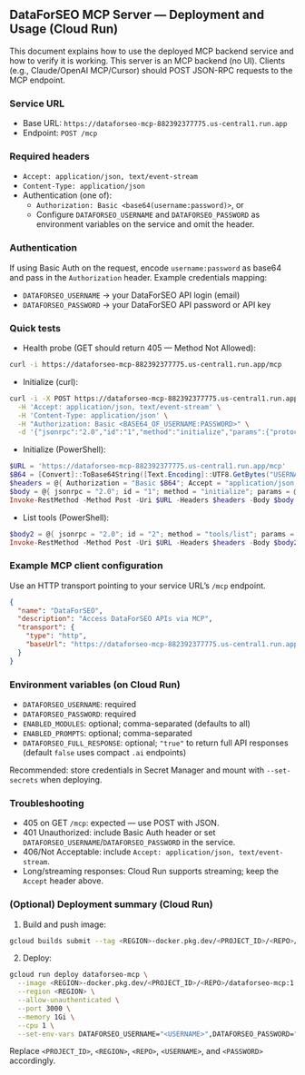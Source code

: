 ## DataForSEO MCP Server — Deployment and Usage (Cloud Run)

This document explains how to use the deployed MCP backend service and how to verify it is working. This server is an MCP backend (no UI). Clients (e.g., Claude/OpenAI MCP/Cursor) should POST JSON-RPC requests to the MCP endpoint.

### Service URL

- Base URL: `https://dataforseo-mcp-882392377775.us-central1.run.app`
- Endpoint: `POST /mcp`

### Required headers

- `Accept: application/json, text/event-stream`
- `Content-Type: application/json`
- Authentication (one of):
  - `Authorization: Basic <base64(username:password)>`, or
  - Configure `DATAFORSEO_USERNAME` and `DATAFORSEO_PASSWORD` as environment variables on the service and omit the header.

### Authentication

If using Basic Auth on the request, encode `username:password` as base64 and pass in the `Authorization` header. Example credentials mapping:

- `DATAFORSEO_USERNAME` → your DataForSEO API login (email)
- `DATAFORSEO_PASSWORD` → your DataForSEO API password or API key

### Quick tests

- Health probe (GET should return 405 — Method Not Allowed):

```bash
curl -i https://dataforseo-mcp-882392377775.us-central1.run.app/mcp
```

- Initialize (curl):

```bash
curl -i -X POST https://dataforseo-mcp-882392377775.us-central1.run.app/mcp \
  -H 'Accept: application/json, text/event-stream' \
  -H 'Content-Type: application/json' \
  -H "Authorization: Basic <BASE64_OF_USERNAME:PASSWORD>" \
  -d '{"jsonrpc":"2.0","id":"1","method":"initialize","params":{"protocolVersion":"2025-03-26","capabilities":{}}}'
```

- Initialize (PowerShell):

```powershell
$URL = 'https://dataforseo-mcp-882392377775.us-central1.run.app/mcp'
$B64 = [Convert]::ToBase64String([Text.Encoding]::UTF8.GetBytes("USERNAME:PASSWORD"))
$headers = @{ Authorization = "Basic $B64"; Accept = "application/json, text/event-stream"; "Content-Type" = "application/json" }
$body = @{ jsonrpc = "2.0"; id = "1"; method = "initialize"; params = @{ protocolVersion = "2025-03-26"; capabilities = @{} } } | ConvertTo-Json -Depth 5
Invoke-RestMethod -Method Post -Uri $URL -Headers $headers -Body $body
```

- List tools (PowerShell):

```powershell
$body2 = @{ jsonrpc = "2.0"; id = "2"; method = "tools/list"; params = @{} } | ConvertTo-Json -Depth 5
Invoke-RestMethod -Method Post -Uri $URL -Headers $headers -Body $body2
```

### Example MCP client configuration

Use an HTTP transport pointing to your service URL’s `/mcp` endpoint.

```json
{
  "name": "DataForSEO",
  "description": "Access DataForSEO APIs via MCP",
  "transport": {
    "type": "http",
    "baseUrl": "https://dataforseo-mcp-882392377775.us-central1.run.app/mcp"
  }
}
```

### Environment variables (on Cloud Run)

- `DATAFORSEO_USERNAME`: required
- `DATAFORSEO_PASSWORD`: required
- `ENABLED_MODULES`: optional; comma-separated (defaults to all)
- `ENABLED_PROMPTS`: optional; comma-separated
- `DATAFORSEO_FULL_RESPONSE`: optional; `"true"` to return full API responses (default `false` uses compact `.ai` endpoints)

Recommended: store credentials in Secret Manager and mount with `--set-secrets` when deploying.

### Troubleshooting

- 405 on GET `/mcp`: expected — use POST with JSON.
- 401 Unauthorized: include Basic Auth header or set `DATAFORSEO_USERNAME`/`DATAFORSEO_PASSWORD` in the service.
- 406/Not Acceptable: include `Accept: application/json, text/event-stream`.
- Long/streaming responses: Cloud Run supports streaming; keep the `Accept` header above.

### (Optional) Deployment summary (Cloud Run)

1. Build and push image:

```bash
gcloud builds submit --tag <REGION>-docker.pkg.dev/<PROJECT_ID>/<REPO>/dataforseo-mcp:1
```

2. Deploy:

```bash
gcloud run deploy dataforseo-mcp \
  --image <REGION>-docker.pkg.dev/<PROJECT_ID>/<REPO>/dataforseo-mcp:1 \
  --region <REGION> \
  --allow-unauthenticated \
  --port 3000 \
  --memory 1Gi \
  --cpu 1 \
  --set-env-vars DATAFORSEO_USERNAME="<USERNAME>",DATAFORSEO_PASSWORD="<PASSWORD>",DATAFORSEO_FULL_RESPONSE="false"
```

Replace `<PROJECT_ID>`, `<REGION>`, `<REPO>`, `<USERNAME>`, and `<PASSWORD>` accordingly.


